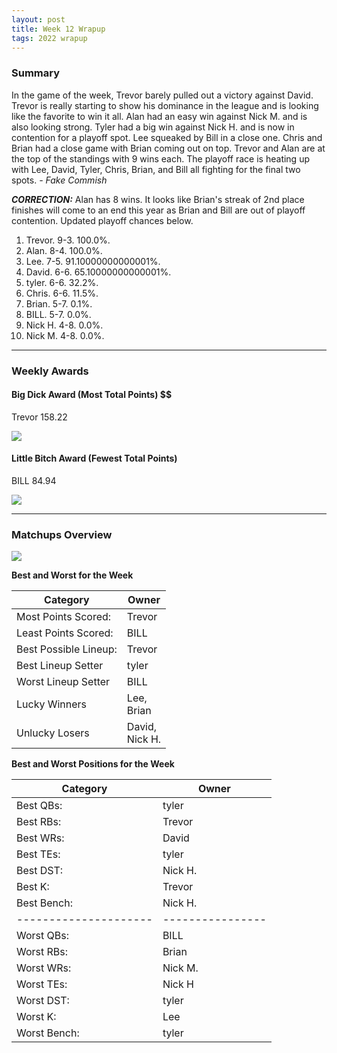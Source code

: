 ```yaml
---
layout: post
title: Week 12 Wrapup
tags: 2022 wrapup
---
```


### Summary
In the game of the week, Trevor barely pulled out a victory against David. Trevor is really starting to show his dominance in the league and is looking like the favorite to win it all. Alan had an easy win against Nick M. and is also looking strong. Tyler had a big win against Nick H. and is now in contention for a playoff spot. Lee squeaked by Bill in a close one. Chris and Brian had a close game with Brian coming out on top. 
Trevor and Alan are at the top of the standings with 9 wins each. The playoff race is heating up with Lee, David, Tyler, Chris, Brian, and Bill all fighting for the final two spots.  *- Fake Commish*

***CORRECTION:*** Alan has 8 wins. It looks like Brian's streak of 2nd place finishes will come to an end this year as Brian and Bill are out of playoff contention. Updated playoff chances below.

1. Trevor. 9-3. 100.0%.
2. Alan. 8-4. 100.0%.
3. Lee. 7-5. 91.10000000000001%.
4. David. 6-6. 65.10000000000001%.
5. tyler. 6-6. 32.2%.
6. Chris. 6-6. 11.5%.
7. Brian. 5-7. 0.1%.
8. BILL. 5-7. 0.0%.
9. Nick H. 4-8. 0.0%.
10. Nick M. 4-8. 0.0%.

___

### Weekly Awards

#### Big Dick Award (Most Total Points) $$
Trevor 158.22 

![](https://media1.giphy.com/media/iKGMVLYvaFv0SOysft/giphy.gif?cid=3aa7f8120nhulb2tktf8cx6u28r38sne5oqiz5q5f4wmdrdv&rid=giphy.gif&ct=g)

#### Little Bitch Award (Fewest Total Points)
BILL 84.94 

![](https://media4.giphy.com/media/tbw5icxmHzmFYgVsZQ/giphy.gif?cid=3aa7f8127czdd3fqqdwu1aw4fau4idvcmjw0qfokuj3nyeak&rid=giphy.gif&ct=g)


___

### Matchups Overview

![](../assets/img/week12_matchups.png)


**Best and Worst for the Week**


| Category              | Owner                   |
|-----------------------|-------------------------|
| Most Points Scored:   | Trevor                  |
| Least Points Scored:  | BILL                    |
| Best Possible Lineup: | Trevor                  |
| Best Lineup Setter    | tyler                   |
| Worst Lineup Setter   | BILL                    |
| Lucky Winners         | Lee,<br />Brian         |
| Unlucky Losers        | David,<br />Nick H.     |


**Best and Worst Positions for the Week**


| Category              | Owner            |
|-----------------------|------------------|
| Best QBs:             | tyler            |
| Best RBs:             | Trevor           |
| Best WRs:             | David            |
| Best TEs:             | tyler            |
| Best DST:             | Nick H.          |
| Best K:               | Trevor           |
| Best Bench:           | Nick H.          |
| --------------------- | ---------------- |
| Worst QBs:            | BILL             |
| Worst RBs:            | Brian            |
| Worst WRs:            | Nick M.          |
| Worst TEs:            | Nick H           |
| Worst DST:            | tyler            |
| Worst K:              | Lee              |
| Worst Bench:          | tyler            |

